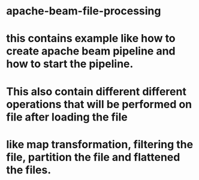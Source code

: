 # apache-beam-file-processing

# this contains example like how to create apache beam pipeline and how to start the pipeline.

# This also contain different different operations that will be performed on file after loading the file
# like map transformation, filtering the file, partition the file and flattened the files. 